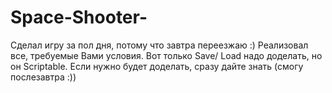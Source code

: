 # Space-Shooter-
Сделал игру за пол дня, потому что завтра переезжаю :) Реализовал все, требуемые Вами условия. Вот только Save/ Load надо доделать, но он Scriptable. Если нужно будет доделать, сразу дайте знать (смогу послезавтра :))
